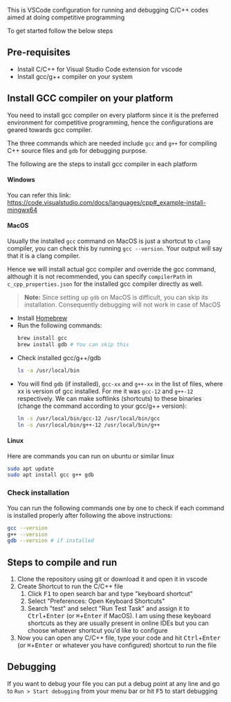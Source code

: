 This is VSCode configuration for running and debugging C/C++ codes aimed at doing competitive programming

To get started follow the below steps

## Pre-requisites
* Install C/C++ for Visual Studio Code extension for vscode
* Install gcc/g++ compiler on your system

## Install GCC compiler on your platform
You need to install gcc compiler on every platform since it is the preferred environment for competitive programming, hence the configurations are geared towards gcc compiler.

The three commands which are needed include `gcc` and `g++` for compiling C++ source files and `gdb` for debugging purpose.

The following are the steps to install gcc compiler in each platform

#### Windows
You can refer this link: https://code.visualstudio.com/docs/languages/cpp#_example-install-mingwx64

#### MacOS
Usually the installed `gcc` command on MacOS is just a shortcut to `clang` compiler, you can check this by running `gcc --version`. Your output will say that it is a clang compiler.

Hence we will install actual gcc compiler and override the gcc command, although it is not recommended, you can specify `compilerPath` in `c_cpp_properties.json` for the installed gcc compiler directly as well.

> **Note:** Since setting up `gdb` on MacOS is difficult, you can skip its installation.
> Consequently debugging will not work in case of MacOS

* Install [Homebrew](https://brew.sh/)
* Run the following commands:
  ```bash
  brew install gcc
  brew install gdb # You can skip this
  ```
* Check installed gcc/g++/gdb
  ```bash
  ls -a /usr/local/bin
  ```
* You will find `gdb` (if installed), `gcc-xx` and `g++-xx` in the list of files, where xx is version of gcc installed. For me it was `gcc-12` and `g++-12` respectively. We can make softlinks (shortcuts) to these binaries (change the command according to your gcc/g++ version):
  ```bash
  ln -s /usr/local/bin/gcc-12 /usr/local/bin/gcc
  ln -s /usr/local/bin/g++-12 /usr/local/bin/g++
  ```

#### Linux
Here are commands you can run on ubuntu or similar linux
```bash
sudo apt update
sudo apt install gcc g++ gdb
```

### Check installation
You can run the following commands one by one to check if each command is installed properly after following the above instructions:

```bash
gcc --version
g++ --version
gdb --version # if installed
```

## Steps to compile and run
1. Clone the repository using git or download it and open it in vscode
2. Create Shortcut to run the C/C++ file
   1. Click <kbd>F1</kbd> to open search bar and type "keyboard shortcut"
   2. Select "Preferences: Open Keyboard Shortcuts"
   3. Search "test" and select "Run Test Task" and assign it to <kbd>Ctrl</kbd>+<kbd>Enter</kbd> (or <kbd>⌘</kbd>+<kbd>Enter</kbd> if MacOS). I am using these keyboard shortcuts as they are usually present in online IDEs but you can choose whatever shortcut you'd like to configure
3. Now you can open any C/C++ file, type your code and hit <kbd>Ctrl</kbd>+<kbd>Enter</kbd> (or <kbd>⌘</kbd>+<kbd>Enter</kbd> or whatever you have configured) shortcut to run the file

## Debugging
If you want to debug your file you can put a debug point at any line and go to `Run > Start debugging` from your menu bar or hit <kbd>F5</kbd> to start debugging